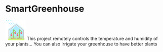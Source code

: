 # SmartGreenhouse

<img src="greenhouse_front/image/greenhouse.svg" width="64"/><span> This project remotely controls the temperature and humidity of your plants...
You can also irrigate your greenhouse to have better plants</span>
